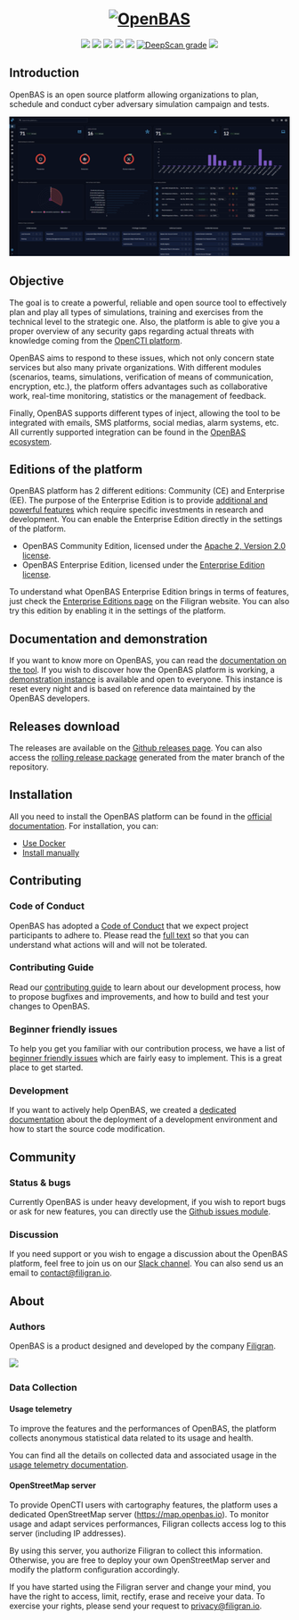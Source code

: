 <h1 align="center">
  <a href="https://openbas.io"><img src="./.github/img/logo_openbas.png" alt="OpenBAS"></a>
</h1>
<p align="center">
  <a href="https://openbas.io" alt="Website"><img src="https://img.shields.io/badge/website-openbas.io-blue.svg" /></a>
  <a href="https://docs.openbas.io" alt="Documentation"><img src="https://img.shields.io/badge/documentation-latest-orange.svg" /></a>
  <a href="https://community.filigran.io" alt="Slack"><img src="https://img.shields.io/badge/slack-3K%2B%20members-4A154B" /></a>
  <a href="https://drone.filigran.io/OpenBAS-Platform/openbas"><img src="https://drone.filigran.io/api/badges/OpenBAS-Platform/openbas/status.svg" /></a>
  <a href="https://codecov.io/gh/OpenBAS-Platform/openbas"><img src="https://codecov.io/gh/OpenBAS-Platform/openbas/graph/badge.svg" /></a>
  <a href="https://deepscan.io/dashboard#view=project&tid=11710&pid=14631&bid=276803"><img src="https://deepscan.io/api/teams/11710/projects/14631/branches/276803/badge/grade.svg" alt="DeepScan grade"></a>
  <a href="https://hub.docker.com/u/openbas" alt="Docker pulls"><img src="https://img.shields.io/docker/pulls/openbas/platform" /></a>
</p>

## Introduction

OpenBAS is an open source platform allowing organizations to plan, schedule and conduct cyber adversary simulation
campaign and tests.

![Screenshot](./.github/img/screenshot.png "Screenshot")

## Objective

The goal is to create a powerful, reliable and open source tool to effectively plan and play all types of simulations,
training and exercises from the technical level to the strategic one. Also, the platform is able to give you a proper
overview of any security gaps regarding actual threats with knowledge coming from
the [OpenCTI platform](https://opencti.io).

OpenBAS aims to respond to these issues, which not only concern state services but also many private organizations. With
different modules (scenarios, teams, simulations, verification of means of communication, encryption, etc.), the
platform offers advantages such as collaborative work, real-time monitoring, statistics or the management of feedback.

Finally, OpenBAS supports different types of inject, allowing the tool to be integrated with emails, SMS platforms,
social medias, alarm systems, etc. All currently supported integration can be found in
the [OpenBAS ecosystem](https://docs.openbas.io/latest/development/injectors/).

## Editions of the platform

OpenBAS platform has 2 different editions: Community (CE) and Enterprise (EE). The purpose of the Enterprise Edition is
to provide [additional and powerful features](https://filigran.io/offering/subscribe) which require specific investments
in research and development. You can enable the Enterprise Edition directly in the settings of the platform.

* OpenBAS Community Edition, licensed under the [Apache 2, Version 2.0 license](LICENSE).
* OpenBAS Enterprise Edition, licensed under the [Enterprise Edition license](LICENSE).

To understand what OpenBAS Enterprise Edition brings in terms of features, just check
the [Enterprise Editions page](https://filigran.io/offering/subscribe) on the Filigran website. You can also try this
edition by enabling it in the settings of the platform.

## Documentation and demonstration

If you want to know more on OpenBAS, you can read the [documentation on the tool](https://docs.openbas.io). If you wish
to discover how the OpenBAS platform is working, a [demonstration instance](https://demo.openbas.io) is available and
open to everyone. This instance is reset every night and is based on reference data maintained by the OpenBAS
developers.

## Releases download

The releases are available on the [Github releases page](https://github.com/OpenBAS-Platform/openbas/releases). You can
also access the [rolling release package](https://releases.openbas.io) generated from the mater branch of the
repository.

## Installation

All you need to install the OpenBAS platform can be found in
the [official documentation](https://docs.openbas.io/latest/deployment/installation/). For installation, you can:

* [Use Docker](https://docs.openbas.io/latest/deployment/installation/#using-docker)
* [Install manually](https://docs.openbas.io/latest/deployment/installation/#manual-installation)

## Contributing

### Code of Conduct

OpenBAS has adopted a [Code of Conduct](CODE_OF_CONDUCT.md) that we expect project participants to adhere to. Please
read the [full text](CODE_OF_CONDUCT.md) so that you can understand what actions will and will not be tolerated.

### Contributing Guide

Read our [contributing guide](CONTRIBUTING.md) to learn about our development process, how to propose bugfixes and
improvements, and how to build and test your changes to OpenBAS.

### Beginner friendly issues

To help you get you familiar with our contribution process, we have a list
of [beginner friendly issues](https://github.com/OpenBAS-Platform/openbas/labels/beginner%20friendly%20issue) which are
fairly easy to implement. This is a great place to get started.

### Development

If you want to actively help OpenBAS, we created
a [dedicated documentation](https://docs.openbas.io/latest/development/environment_ubuntu/) about the
deployment of a development environment and how to start the source code modification.

## Community

### Status & bugs

Currently OpenBAS is under heavy development, if you wish to report bugs or ask for new features, you can directly use
the [Github issues module](https://github.com/OpenBAS-Platform/openbas/issues).

### Discussion

If you need support or you wish to engage a discussion about the OpenBAS platform, feel free to join us on
our [Slack channel](https://community.filigran.io). You can also send us an email to contact@filigran.io.

## About

### Authors

OpenBAS is a product designed and developed by the company [Filigran](https://filigran.io).

<a href="https://filigran.io" alt="Filigran"><img src="./.github/img/logo_filigran.png" width="300" /></a>

### Data Collection

#### Usage telemetry

To improve the features and the performances of OpenBAS, the platform collects anonymous statistical data related to its
usage and health.

You can find all the details on collected data and associated usage in
the [usage telemetry documentation](https://docs.openbas.io/latest/reference/usage-telemetry/).

#### OpenStreetMap server

To provide OpenCTI users with cartography features, the platform uses a dedicated OpenStreetMap
server (https://map.openbas.io). To monitor usage and adapt services performances, Filigran collects access log to this
server (including IP addresses).

By using this server, you authorize Filigran to collect this information. Otherwise, you are free to deploy your own
OpenStreetMap server and modify the platform configuration accordingly.

If you have started using the Filigran server and change your mind, you have the right to access, limit, rectify, erase
and receive your data. To exercise your rights, please send your request to privacy@filigran.io.